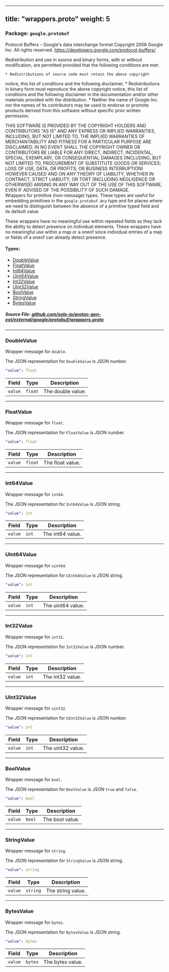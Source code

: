 
---
title: "wrappers.proto"
weight: 5
---

<!-- Code generated by solo-kit. DO NOT EDIT. -->


### Package: `google.protobuf`  
Protocol Buffers - Google's data interchange format
Copyright 2008 Google Inc.  All rights reserved.
https://developers.google.com/protocol-buffers/

Redistribution and use in source and binary forms, with or without
modification, are permitted provided that the following conditions are
met:

    * Redistributions of source code must retain the above copyright
notice, this list of conditions and the following disclaimer.
    * Redistributions in binary form must reproduce the above
copyright notice, this list of conditions and the following disclaimer
in the documentation and/or other materials provided with the
distribution.
    * Neither the name of Google Inc. nor the names of its
contributors may be used to endorse or promote products derived from
this software without specific prior written permission.

THIS SOFTWARE IS PROVIDED BY THE COPYRIGHT HOLDERS AND CONTRIBUTORS
"AS IS" AND ANY EXPRESS OR IMPLIED WARRANTIES, INCLUDING, BUT NOT
LIMITED TO, THE IMPLIED WARRANTIES OF MERCHANTABILITY AND FITNESS FOR
A PARTICULAR PURPOSE ARE DISCLAIMED. IN NO EVENT SHALL THE COPYRIGHT
OWNER OR CONTRIBUTORS BE LIABLE FOR ANY DIRECT, INDIRECT, INCIDENTAL,
SPECIAL, EXEMPLARY, OR CONSEQUENTIAL DAMAGES (INCLUDING, BUT NOT
LIMITED TO, PROCUREMENT OF SUBSTITUTE GOODS OR SERVICES; LOSS OF USE,
DATA, OR PROFITS; OR BUSINESS INTERRUPTION) HOWEVER CAUSED AND ON ANY
THEORY OF LIABILITY, WHETHER IN CONTRACT, STRICT LIABILITY, OR TORT
(INCLUDING NEGLIGENCE OR OTHERWISE) ARISING IN ANY WAY OUT OF THE USE
OF THIS SOFTWARE, EVEN IF ADVISED OF THE POSSIBILITY OF SUCH DAMAGE.  
Wrappers for primitive (non-message) types. These types are useful
for embedding primitives in the `google.protobuf.Any` type and for places
where we need to distinguish between the absence of a primitive
typed field and its default value.

These wrappers have no meaningful use within repeated fields as they lack
the ability to detect presence on individual elements.
These wrappers have no meaningful use within a map or a oneof since
individual entries of a map or fields of a oneof can already detect presence.


 
#### Types:


- [DoubleValue](#doublevalue)
- [FloatValue](#floatvalue)
- [Int64Value](#int64value)
- [UInt64Value](#uint64value)
- [Int32Value](#int32value)
- [UInt32Value](#uint32value)
- [BoolValue](#boolvalue)
- [StringValue](#stringvalue)
- [BytesValue](#bytesvalue)
  



##### Source File: [github.com/solo-io/protoc-gen-ext/external/google/protobuf/wrappers.proto](https://github.com/solo-io/protoc-gen-ext/blob/main/external/google/protobuf/wrappers.proto)





---
### DoubleValue

 
Wrapper message for `double`.

The JSON representation for `DoubleValue` is JSON number.

```yaml
"value": float

```

| Field | Type | Description |
| ----- | ---- | ----------- | 
| `value` | `float` | The double value. |




---
### FloatValue

 
Wrapper message for `float`.

The JSON representation for `FloatValue` is JSON number.

```yaml
"value": float

```

| Field | Type | Description |
| ----- | ---- | ----------- | 
| `value` | `float` | The float value. |




---
### Int64Value

 
Wrapper message for `int64`.

The JSON representation for `Int64Value` is JSON string.

```yaml
"value": int

```

| Field | Type | Description |
| ----- | ---- | ----------- | 
| `value` | `int` | The int64 value. |




---
### UInt64Value

 
Wrapper message for `uint64`.

The JSON representation for `UInt64Value` is JSON string.

```yaml
"value": int

```

| Field | Type | Description |
| ----- | ---- | ----------- | 
| `value` | `int` | The uint64 value. |




---
### Int32Value

 
Wrapper message for `int32`.

The JSON representation for `Int32Value` is JSON number.

```yaml
"value": int

```

| Field | Type | Description |
| ----- | ---- | ----------- | 
| `value` | `int` | The int32 value. |




---
### UInt32Value

 
Wrapper message for `uint32`.

The JSON representation for `UInt32Value` is JSON number.

```yaml
"value": int

```

| Field | Type | Description |
| ----- | ---- | ----------- | 
| `value` | `int` | The uint32 value. |




---
### BoolValue

 
Wrapper message for `bool`.

The JSON representation for `BoolValue` is JSON `true` and `false`.

```yaml
"value": bool

```

| Field | Type | Description |
| ----- | ---- | ----------- | 
| `value` | `bool` | The bool value. |




---
### StringValue

 
Wrapper message for `string`.

The JSON representation for `StringValue` is JSON string.

```yaml
"value": string

```

| Field | Type | Description |
| ----- | ---- | ----------- | 
| `value` | `string` | The string value. |




---
### BytesValue

 
Wrapper message for `bytes`.

The JSON representation for `BytesValue` is JSON string.

```yaml
"value": bytes

```

| Field | Type | Description |
| ----- | ---- | ----------- | 
| `value` | `bytes` | The bytes value. |





<!-- Start of HubSpot Embed Code -->
<script type="text/javascript" id="hs-script-loader" async defer src="//js.hs-scripts.com/5130874.js"></script>
<!-- End of HubSpot Embed Code -->
